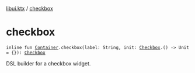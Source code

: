 [libui.ktx](README.md) / [checkbox](checkbox.md)

# checkbox

`inline fun `[`Container`](-container/README.md)`.checkbox(label: String, init: `[`Checkbox`](-checkbox/README.md)`.() -> Unit = {}): `[`Checkbox`](-checkbox/README.md)

DSL builder for a checkbox widget.
